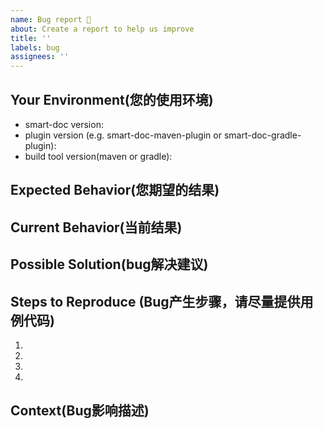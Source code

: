```yaml
---
name: Bug report 🐞
about: Create a report to help us improve
title: ''
labels: bug
assignees: ''
---
```


## Your Environment(您的使用环境)

<!--- Include as many relevant details about the environment you experienced the bug in -->

* smart-doc version:
* plugin version (e.g. smart-doc-maven-plugin or smart-doc-gradle-plugin):
* build tool version(maven or gradle):

## Expected Behavior(您期望的结果)

<!--- If you're describing a bug, tell us what should happen -->
<!--- If you're suggesting a change/improvement, tell us how it should work -->

## Current Behavior(当前结果)

<!--- If describing a bug, tell us what happens instead of the expected behavior -->
<!--- If suggesting a change/improvement, explain the difference from current behavior -->

## Possible Solution(bug解决建议)

<!--- Not obligatory, but suggest a fix/reason for the bug, -->
<!--- or ideas how to implement the addition or change -->

## Steps to Reproduce (Bug产生步骤，请尽量提供用例代码)

<!--- Provide a link to a live example, or an unambiguous set of steps to -->
<!--- reproduce this bug. Include code to reproduce, if relevant -->

1.
2.
3.
4.

## Context(Bug影响描述)

<!--- How has this issue affected you? What are you trying to accomplish? -->
<!--- Providing context helps us come up with a solution that is most useful in the real world -->



